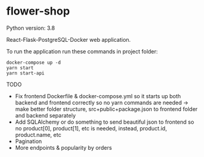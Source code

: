 # flower-shop

Python version: 3.8

React-Flask-PostgreSQL-Docker web application.

To run the application run these commands in project folder:
````
docker-compose up -d
yarn start
yarn start-api
````

TODO
* Fix frontend Dockerfile & docker-compose.yml so it starts up both backend and frontend correctly so no yarn 
commands are needed -> make better folder structure, src+public+package.json to frontend folder and backend separately 
* Add SQLAlchemy or do something to send beautiful json to frontend so no product[0], product[1], etc is needed, 
instead, product.id, product.name, etc
* Pagination
* More endpoints & popularity by orders

